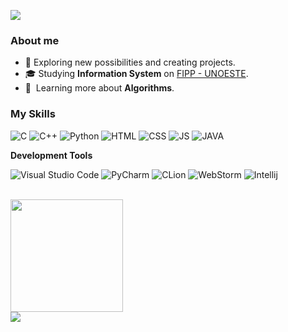 ![](https://komarev.com/ghpvc/?username=iuricode&color=006bed)

<h3>About me</h3>

- 🚀 Exploring new possibilities and creating projects.
- 🎓 Studying **Information System** on <a href="https://www.unoeste.br/fipp">FIPP - UNOESTE</a>.
- 🌱 &nbsp;Learning more about **Algorithms**.

<h3>My Skills</h3>

![C](https://img.shields.io/badge/-C-61DAFB?logo=c&logoColor=white)
![C++](https://img.shields.io/badge/-C++-61DAFB?logo=cpp&logoColor=white)
![Python](https://img.shields.io/badge/-Python-61DAFB?logo=python&logoColor=white)
![HTML](https://img.shields.io/badge/-HTML-61DAFB?logo=html5&logoColor=white)
![CSS](https://img.shields.io/badge/-CSS-61DAFB?logo=css&logoColor=white)
![JS](https://img.shields.io/badge/-Javascript-61DAFB?logo=javascript&logoColor=white)
![JAVA](https://img.shields.io/badge/-Java-61DAFB?logo=java&logoColor=white)

**Development Tools**

![Visual Studio Code](https://img.shields.io/badge/-Visual%20Studio%20Code-61DAFB?logo=visual-studio-code&logoColor=white)
![PyCharm](https://img.shields.io/badge/-PyCharm-61DAFB?logo=pycharm&logoColor=white)
![CLion](https://img.shields.io/badge/-CLion-61DAFB?logo=clion&logoColor=white)
![WebStorm](https://img.shields.io/badge/-WebStorm-61DAFB?logo=webstorm&logoColor=white)
![Intellij](https://img.shields.io/badge/-Intellij-61DAFB?logo=intellij&logoColor=white)

<br/>

<a href="https://github.com/caiocollete">
  <img height="180em" src="https://github-readme-stats.vercel.app/api?username=caiocollete&theme=transparent&show_icons=true" />
</a><br>
<a href="https://github.com/caiocollete">
  <img align="center" src="https://github-readme-stats.vercel.app/api/top-langs/?username=caiocollete&theme=transparent&hide_langs_below=1" />
</a>
